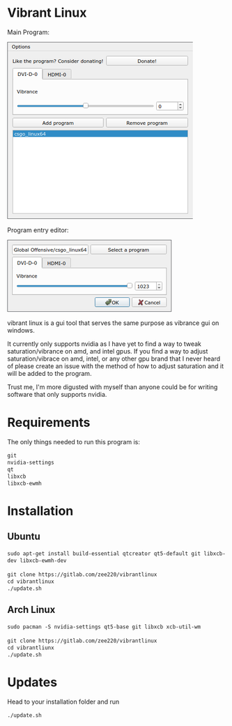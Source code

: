 # Vibrant Linux

Main Program:

![Main program](assets/program.png)

Program entry editor:

![Program vibrance editor](assets/entryeditor.png)

vibrant linux is a gui tool that serves the same purpose as vibrance gui on windows.

It currently only supports nvidia as I have yet to find a way to tweak saturation/vibrance on amd, and intel gpus. If you find a way to adjust saturation/vibrace on amd, intel, or any other gpu brand that I never heard of please create an issue with the method of how to adjust saturation and it will be added to the program.

Trust me, I'm more digusted with myself than anyone could be for writing software that only supports nvidia.

# Requirements

The only things needed to run this program is:

```
git
nvidia-settings
qt
libxcb
libxcb-ewmh
```

# Installation

## Ubuntu

```
sudo apt-get install build-essential qtcreator qt5-default git libxcb-dev libxcb-ewmh-dev

git clone https://gitlab.com/zee220/vibrantlinux
cd vibrantlinux
./update.sh
```

## Arch Linux

```
sudo pacman -S nvidia-settings qt5-base git libxcb xcb-util-wm

git clone https://gitlab.com/zee220/vibrantlinux
cd vibrantliunx
./update.sh
```

# Updates

Head to your installation folder and run
```
./update.sh
```

